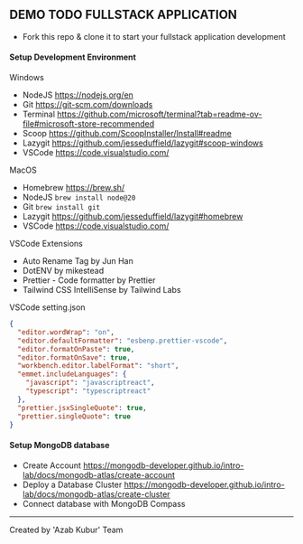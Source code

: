 ## DEMO TODO FULLSTACK APPLICATION

- Fork this repo & clone it to start your fullstack application development

#### Setup Development Environment

Windows

- NodeJS https://nodejs.org/en
- Git https://git-scm.com/downloads
- Terminal https://github.com/microsoft/terminal?tab=readme-ov-file#microsoft-store-recommended
- Scoop https://github.com/ScoopInstaller/Install#readme
- Lazygit https://github.com/jesseduffield/lazygit#scoop-windows
- VSCode https://code.visualstudio.com/

MacOS

- Homebrew https://brew.sh/
- NodeJS `brew install node@20`
- Git `brew install git`
- Lazygit https://github.com/jesseduffield/lazygit#homebrew
- VSCode https://code.visualstudio.com/

VSCode Extensions

- Auto Rename Tag by Jun Han
- DotENV by mikestead
- Prettier - Code formatter by Prettier
- Tailwind CSS IntelliSense by Tailwind Labs

VSCode setting.json

```json
{
  "editor.wordWrap": "on",
  "editor.defaultFormatter": "esbenp.prettier-vscode",
  "editor.formatOnPaste": true,
  "editor.formatOnSave": true,
  "workbench.editor.labelFormat": "short",
  "emmet.includeLanguages": {
    "javascript": "javascriptreact",
    "typescript": "typescriptreact"
  },
  "prettier.jsxSingleQuote": true,
  "prettier.singleQuote": true
}
```

#### Setup MongoDB database

- Create Account https://mongodb-developer.github.io/intro-lab/docs/mongodb-atlas/create-account
- Deploy a Database Cluster https://mongodb-developer.github.io/intro-lab/docs/mongodb-atlas/create-cluster
- Connect database with MongoDB Compass

---

Created by 'Azab Kubur' Team
